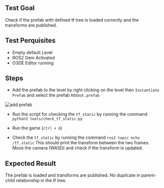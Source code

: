 ## Test Goal

Check if the prefab with defined tf tree is loaded correctly and the transforms are published.

## Test Perquisites

- Empty default Level
- ROS2 Gem Activated
- O3DE Editor running

## Steps

- Add the prefab to the level by right clicking on the level then `Instantiate Prefab` and select the prefab `ROSbot.prefab`

![add prefab](asset/add-prefab.png)

- Run the script for checking the `tf_static` by running the command `python3 tools/check_tf_static.py`  

- Run the game (`ctrl + G`)

- Check the `tf_static` by running the command `ros2 topic echo /tf_static` This should print the transform between the two frames. Move the camera (WASD) and check if the transform is updated.

## Expected Result

The prefab is loaded and transforms are published. No duplicate in parent-child relationship in the tf tree.